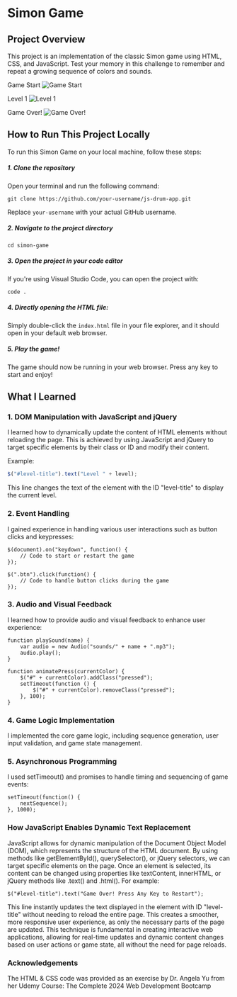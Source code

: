 # Simon Game

## Project Overview
This project is an implementation of the classic Simon game using HTML, CSS, and JavaScript. Test your memory in this challenge to remember and repeat a growing sequence of colors and sounds.

Game Start
![Game Start](title.png)

Level 1
![Level 1](level1.png)

Game Over!
![Game Over!](gameover.png)

## How to Run This Project Locally

To run this Simon Game on your local machine, follow these steps:

##### 1. **Clone the repository**
   Open your terminal and run the following command:
```
git clone https://github.com/your-username/js-drum-app.git
```
Replace `your-username` with your actual GitHub username.

##### 2. **Navigate to the project directory**
```
cd simon-game
```

##### 3. **Open the project in your code editor**
If you're using Visual Studio Code, you can open the project with:
``` 
code .
```
##### 4. Directly opening the HTML file:
   Simply double-click the `index.html` file in your file explorer, and it should open in your default web browser.

##### 5. **Play the game!**
The game should now be running in your web browser. Press any key to start and enjoy!

## What I Learned

### 1. DOM Manipulation with JavaScript and jQuery
I learned how to dynamically update the content of HTML elements without reloading the page. This is achieved by using JavaScript and jQuery to target specific elements by their class or ID and modify their content.

Example:
```javascript
$("#level-title").text("Level " + level);
```

This line changes the text of the element with the ID "level-title" to display the current level.
### 2. Event Handling
I gained experience in handling various user interactions such as button clicks and keypresses:

```
$(document).on("keydown", function() {
    // Code to start or restart the game
});

$(".btn").click(function() {
    // Code to handle button clicks during the game
});
```

### 3. Audio and Visual Feedback
I learned how to provide audio and visual feedback to enhance user experience:
```
function playSound(name) {
    var audio = new Audio("sounds/" + name + ".mp3");
    audio.play();
}

function animatePress(currentColor) {
    $("#" + currentColor).addClass("pressed");
    setTimeout(function () {
        $("#" + currentColor).removeClass("pressed");
    }, 100);
}
```

### 4. Game Logic Implementation
I implemented the core game logic, including sequence generation, user input validation, and game state management.
### 5. Asynchronous Programming
I used setTimeout() and promises to handle timing and sequencing of game events:
```
setTimeout(function() {
    nextSequence();
}, 1000);
```

### How JavaScript Enables Dynamic Text Replacement
JavaScript allows for dynamic manipulation of the Document Object Model (DOM), which represents the structure of the HTML document. By using methods like getElementById(), querySelector(), or jQuery selectors, we can target specific elements on the page.
Once an element is selected, its content can be changed using properties like textContent, innerHTML, or jQuery methods like .text() and .html().
For example:
```
$("#level-title").text("Game Over! Press Any Key to Restart");
```
This line instantly updates the text displayed in the element with ID "level-title" without needing to reload the entire page. This creates a smoother, more responsive user experience, as only the necessary parts of the page are updated.
This technique is fundamental in creating interactive web applications, allowing for real-time updates and dynamic content changes based on user actions or game state, all without the need for page reloads.

### Acknowledgements
The HTML & CSS code was provided as an exercise by Dr. Angela Yu from her Udemy Course: The Complete 2024 Web Development Bootcamp
